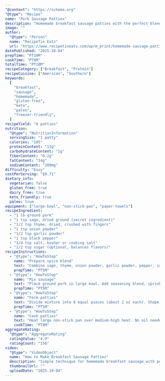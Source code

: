 ```yaml
---
"@context": "https://schema.org"
"@type": "Recipe"
name: "Pork Sausage Patties"
description: "Homemade breakfast sausage patties with the perfect blend of herbs and spices. Much better than store-bought, with sage as the secret ingredient for authentic flavor."
image: ""
author:
  "@type": "Person"
  name: "RecipeTin Eats"
  url: "https://www.recipetineats.com/wprm_print/homemade-sausage-patties"
datePublished: "2025-10-04"
prepTime: "PT10M"
cookTime: "PT8M"
totalTime: "PT18M"
recipeCategory: ["Breakfast", "Protein"]
recipeCuisine: ["American", "Southern"]
keywords:
  [
    "breakfast",
    "sausage",
    "homemade",
    "gluten-free",
    "keto",
    "paleo",
    "freezer-friendly",
  ]
recipeYield: "8 patties"
nutrition:
  "@type": "NutritionInformation"
  servingSize: "1 patty"
  calories: "185"
  proteinContent: "13g"
  carbohydrateContent: "1g"
  fiberContent: "0.2g"
  fatContent: "14g"
  sodiumContent: "280mg"
difficulty: "Easy"
costPerServing: "$0.71"
dietary_info:
  vegetarian: false
  gluten_free: true
  dairy_free: true
  keto_friendly: true
  paleo: true
equipment: ["large-bowl", "non-stick-pan", "paper-towels"]
recipeIngredient:
  - "1 lb ground pork"
  - "1 tsp sage, dried ground (secret ingredient)"
  - "1/2 tsp thyme, dried, crushed with fingers"
  - "1 tsp onion powder"
  - "1/2 tsp garlic powder"
  - "1 tsp black pepper"
  - "3/4 tsp salt, kosher or cooking salt"
  - "1/2 tsp sugar (optional, balances flavors)"
recipeInstructions:
  - "@type": "HowToStep"
    name: "Prepare spice blend"
    text: "Combine sage, thyme, onion powder, garlic powder, pepper, salt, and sugar in small bowl. Crush thyme between fingers to release oils and break up leaves. Prepare workspace with mixing bowl and clean hands ready."
    prepTime: "PT5M"
  - "@type": "HowToStep"
    name: "Mix sausage"
    text: "Place ground pork in large bowl. Add seasoning blend, sprinkle spice mixture evenly over pork. Use clean hands to mix until spices are evenly distributed. Don't overmix - stop when seasonings are just incorporated."
    prepTime: "PT5M"
  - "@type": "HowToStep"
    name: "Form patties"
    text: "Divide mixture into 8 equal pieces (about 2 oz each). Shape into 1/2-inch thick patties, slightly larger than desired final size. Create shallow depression in center of each patty (prevents doming). Let patties sit 5 minutes to allow flavors to meld."
    prepTime: "PT5M"
  - "@type": "HowToStep"
    name: "Cook patties"
    text: "Heat large non-stick pan over medium-high heat. No oil needed - pork has enough fat to prevent sticking. Cook first batch: 4 patties, 2 minutes per side until golden brown. Internal temperature should reach 160°F for food safety. Drain on paper towel-lined plate. Cook remaining 4 patties the same way."
    cookTime: "PT8M"
aggregateRating:
  "@type": "AggregateRating"
  ratingValue: "4.9"
  ratingCount: "156"
video:
  "@type": "VideoObject"
  name: "How to Make Breakfast Sausage Patties"
  description: "Simple technique for homemade breakfast sausage with perfect seasoning"
  thumbnailUrl: ""
  uploadDate: "2025-10-04"
---
```

